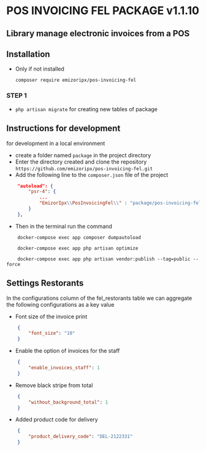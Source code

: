 # POS INVOICING FEL PACKAGE v1.1.10

## Library manage electronic invoices from a POS

## Installation

- Only if not installed
    
    `composer require emizoripx/pos-invoicing-fel`
### STEP 1
- `php artisan migrate` for creating new tables of package

## Instructions for development
for development in a local environment
- create a folder named `package` in the project directory
- Enter the directory created and clone the repository `https://github.com/emizoripx/pos-invoicing-fel.git`
- Add the following line to the `composer.json` file of the project
```json
    "autoload": {
        "psr-4": {
            ...
            "EmizorIpx\\PosInvoicingFel\\" : "package/pos-invoicing-fel/src/"
        }
    },
```
- Then in the terminal run the command
```
    docker-compose exec app composer dumpautoload
```
```
    docker-compose exec app php artisan optimize
```
```
    docker-compose exec app php artisan vendor:publish --tag=public --force
```

## Settings Restorants
In the configurations column of the fel_restorants table we can aggregate the following configurations as a key value
- Font size of the invoice print
```json
    {
        "font_size": "10"
    }
```

- Enable the option of invoices for the staff
```json
    {
        "enable_invoices_staff": 1
    }
```

- Remove black stripe from total
```json
    {
        "without_background_total": 1
    }
```
- Added product code for delivery
```json
    {
        "product_delivery_code": "DEL-2122331"
    }
```
